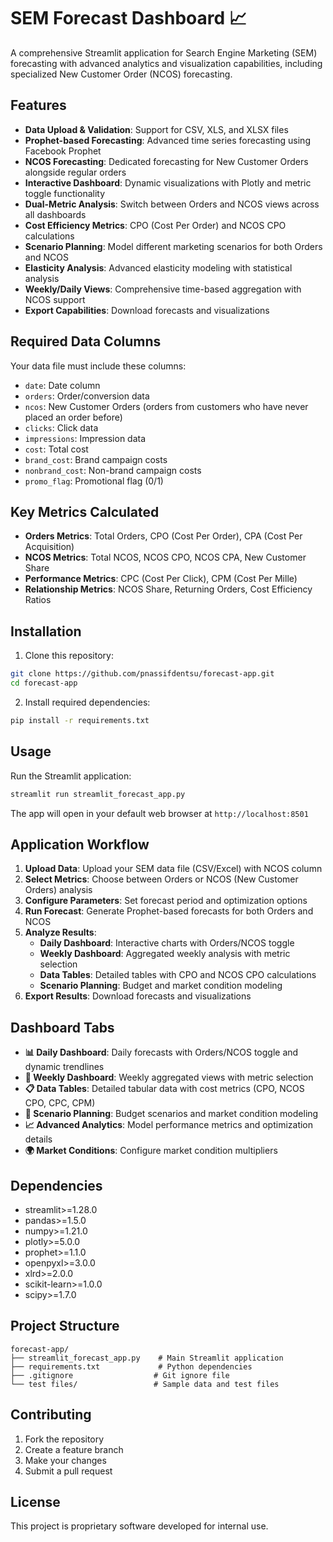 # SEM Forecast Dashboard 📈

A comprehensive Streamlit application for Search Engine Marketing (SEM) forecasting with advanced analytics and visualization capabilities, including specialized New Customer Order (NCOS) forecasting.

## Features

- **Data Upload & Validation**: Support for CSV, XLS, and XLSX files
- **Prophet-based Forecasting**: Advanced time series forecasting using Facebook Prophet
- **NCOS Forecasting**: Dedicated forecasting for New Customer Orders alongside regular orders
- **Interactive Dashboard**: Dynamic visualizations with Plotly and metric toggle functionality
- **Dual-Metric Analysis**: Switch between Orders and NCOS views across all dashboards
- **Cost Efficiency Metrics**: CPO (Cost Per Order) and NCOS CPO calculations
- **Scenario Planning**: Model different marketing scenarios for both Orders and NCOS
- **Elasticity Analysis**: Advanced elasticity modeling with statistical analysis
- **Weekly/Daily Views**: Comprehensive time-based aggregation with NCOS support
- **Export Capabilities**: Download forecasts and visualizations

## Required Data Columns

Your data file must include these columns:
- `date`: Date column
- `orders`: Order/conversion data
- `ncos`: New Customer Orders (orders from customers who have never placed an order before)
- `clicks`: Click data
- `impressions`: Impression data
- `cost`: Total cost
- `brand_cost`: Brand campaign costs
- `nonbrand_cost`: Non-brand campaign costs
- `promo_flag`: Promotional flag (0/1)

## Key Metrics Calculated

- **Orders Metrics**: Total Orders, CPO (Cost Per Order), CPA (Cost Per Acquisition)
- **NCOS Metrics**: Total NCOS, NCOS CPO, NCOS CPA, New Customer Share
- **Performance Metrics**: CPC (Cost Per Click), CPM (Cost Per Mille)
- **Relationship Metrics**: NCOS Share, Returning Orders, Cost Efficiency Ratios

## Installation

1. Clone this repository:
```bash
git clone https://github.com/pnassifdentsu/forecast-app.git
cd forecast-app
```

2. Install required dependencies:
```bash
pip install -r requirements.txt
```

## Usage

Run the Streamlit application:
```bash
streamlit run streamlit_forecast_app.py
```

The app will open in your default web browser at `http://localhost:8501`

## Application Workflow

1. **Upload Data**: Upload your SEM data file (CSV/Excel) with NCOS column
2. **Select Metrics**: Choose between Orders or NCOS (New Customer Orders) analysis
3. **Configure Parameters**: Set forecast period and optimization options
4. **Run Forecast**: Generate Prophet-based forecasts for both Orders and NCOS
5. **Analyze Results**: 
   - **Daily Dashboard**: Interactive charts with Orders/NCOS toggle
   - **Weekly Dashboard**: Aggregated weekly analysis with metric selection
   - **Data Tables**: Detailed tables with CPO and NCOS CPO calculations
   - **Scenario Planning**: Budget and market condition modeling
6. **Export Results**: Download forecasts and visualizations

## Dashboard Tabs

- **📊 Daily Dashboard**: Daily forecasts with Orders/NCOS toggle and dynamic trendlines
- **📅 Weekly Dashboard**: Weekly aggregated views with metric selection
- **📋 Data Tables**: Detailed tabular data with cost metrics (CPO, NCOS CPO, CPC, CPM)
- **🔮 Scenario Planning**: Budget scenarios and market condition modeling
- **📈 Advanced Analytics**: Model performance metrics and optimization details
- **🌍 Market Conditions**: Configure market condition multipliers

## Dependencies

- streamlit>=1.28.0
- pandas>=1.5.0
- numpy>=1.21.0
- plotly>=5.0.0
- prophet>=1.1.0
- openpyxl>=3.0.0
- xlrd>=2.0.0
- scikit-learn>=1.0.0
- scipy>=1.7.0

## Project Structure

```
forecast-app/
├── streamlit_forecast_app.py    # Main Streamlit application
├── requirements.txt             # Python dependencies
├── .gitignore                  # Git ignore file
└── test files/                 # Sample data and test files
```

## Contributing

1. Fork the repository
2. Create a feature branch
3. Make your changes
4. Submit a pull request

## License

This project is proprietary software developed for internal use.